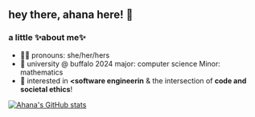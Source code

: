 ## hey there, ahana here! 👋

### a little ✨about me✨
- 💃🏻 pronouns: she/her/hers
- 🌱 university @ buffalo 2024
     major: computer science
     Minor: mathematics
- 🔭 interested in <b><software engineerin</b> & the intersection of <b>code and societal ethics</b>!




[![Ahana's GitHub stats](https://github-readme-stats.vercel.app/api?username=ahanabhattchrya&show_icons=true&theme=dracula)](https://github.com/ahanabhattchrya/github-readme-stats)

<!--
**ahanabhattchrya/ahanabhattchrya** is a ✨ _special_ ✨ repository because its `README.md` (this file) appears on your GitHub profile.

Here are some ideas to get you started:

- 🔭 I’m currently working on ...
- 🌱 I’m currently learning ...
- 👯 I’m looking to collaborate on ...
- 🤔 I’m looking for help with ...
- 💬 Ask me about ...
- 📫 How to reach me: ...
- 😄 Pronouns: ...
- ⚡ Fun fact: ...
-->
